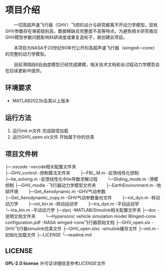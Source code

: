 <!--
 * @Author: blueWALL-E
 * @Date: 2024-10-31 22:45:46
 * @LastEditTime: 2024-12-27 21:19:26
 * @FilePath: \GHV_open\readme.md
 * @Description: AHV文件的相关说明
 * @Wearing:  Read only, do not modify place!!! 
 * @Shortcut keys:  ctrl+alt+/ ctrl+alt+z
-->
# 项目介绍

&emsp;&emsp;一切高超声速飞行器（GHV）飞控的设计与研究都离不开动力学模型。现有GHV参数存在保密级别高，数据稀缺且完整度不高等特点。为避免相关研究者应GHV模型参数问题影响科研进度或重复造轮子，故创建此项目。

&emsp;&emsp;本项目为NASA于20世纪90年代公开的高超声速飞行器（winged—cone）的完整的动力学模型。

&emsp;&emsp;目前滑翔段6自由度模型已经完成建模，相关技术文档和全过程动力学模型会在后续更新中提供。

## 环境要求

- MATLAB2023b及其以上版本

## 运行方法

1. 运行init.m文件 完成路径加载
2. 运行GHV_open.slx文件 开始属于你的仿真

## 项目文件树

├─.vscode -vscode相关配置文件夹 <br>
├─GHV_control -控制算法文件夹
    &emsp;&emsp;├─FBL_M.m -反馈线性化控制
    &emsp;&emsp;├─lie_solving.m -反馈线性化中lie导数求解过程
    &emsp;&emsp;└─Sliding_mode.m -滑模控制
├─GHV_modle -飞行器动力学模型文件夹
    &emsp;&emsp;├─EarthEnvironment.m -地球环境
    &emsp;&emsp;├─Get_Aerodynamic.m -GHV气动参数
    &emsp;&emsp;├─Get_Aerodynamic_copy.m -GHV气动参数备份文件
    &emsp;&emsp;├─rot_dyn.m -转动动力学
    &emsp;&emsp;├─rot_kin.m -转动运动学
    &emsp;&emsp;├─tra_dyn.m -平动运动学
    &emsp;&emsp;└─tra_kin.m -平动动力学
├─slprj -MATLAB/Simulink相关配置文件夹
├─doc -说明文档文件夹
    &emsp;&emsp;└─Hypersonic vehicle simulation model Winged-cone configuration.pdf -NASA winged-cone飞行器原始文档
├─GHV_open.slx -GHV飞行器simulink仿真文件
├─GHV_open.slxc -simulink缓存文件
├─init.m -初始化加载文件
├─LICENSE
└─readme.md

## LICENSE

 **GPL-2.0 license**
 许可证详细信息参考LICENSE文件

